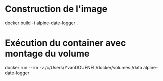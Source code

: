 # Construction de l'image
docker build -t alpine-date-logger .

# Exécution du container avec montage du volume
docker run --rm -v /c/Users/YvanDOUENEL/docker/volumes:/data alpine-date-logger